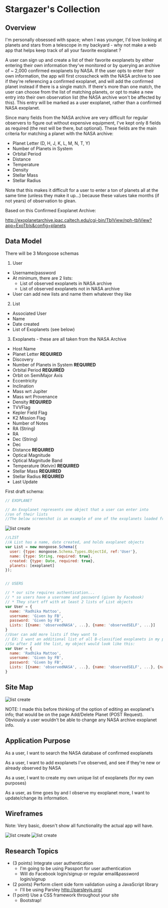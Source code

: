 
# Stargazer's Collection

## Overview

I'm personally obsessed with space; when I was younger, I'd love looking at planets and stars from a telescope in my backyard - why not make a web app that helps keep track of all your favorite exoplanet ?

A user can sign up and create a list of their favorite exoplanets by either entering their own information they've monitored or by querying an archive of ~ 2,000 confirmed exoplanets by NASA. If the user opts to enter their own information, the app will first crosscheck with the NASA archive to see if they're referencing a confirmed exoplanet, and will add the confirmed planet instead if there is a single match. If there's more than one match, the user can choose from the list of matching planets, or opt to make a new entry into their own observation list (the NASA archive won't be affected by this). This entry will be marked as a user exoplanet, rather than a confirmed NASA exoplanet.

Since many fields from the NASA archive are very difficult for regular observers to figure out without expensive equipment, I've kept only 8 fields as required (the rest will be there, but optional). These fields are the main criteria for matching a planet with the NASA archive:

* Planet Letter (D, H, J, K, L, M, N, T, Y)
* Number of Planets in System
* Orbital Period
* Distance
* Temperature
* Density
* Stellar Mass
* Stellar Radius

Note that this makes it difficult for a user to enter a ton of planets all at the same time (unless they make it up...) because these values take months (if not years) of observation to glean.


Based on this Confirmed Exoplanet Archive:

http://exoplanetarchive.ipac.caltech.edu/cgi-bin/TblView/nph-tblView?app=ExoTbls&config=planets



## Data Model

There will be 3 Mongoose schemas

1. User
  * Username/password
  * At minimum, there are 2 lists:
    * List of observed exoplanets in NASA archive
    * List of observed exoplanets not in NASA archive
  * User can add new lists and name them whatever they like
2. List
  * Associated User
  * Name
  * Date created
  * List of Exoplanets (see below)
3. Exoplanets - these are all taken from the NASA Archive
  * Host Name
  * Planet Letter **REQUIRED**
  * Discovery
  * Number of Planets in System **REQUIRED**
  * Orbital Period **REQUIRED**
  * Orbit on SemiMajor Axis
  * Eccentricity
  * Inclination
  * Mass wrt Jupiter
  * Mass wrt Provenance
  * Density **REQUIRED**
  * TVVFlag
  * Kepler Field Flag
  * K2 Mission Flag
  * Number of Notes
  * RA (String)
  * RA
  * Dec (String)
  * Dec
  * Distance **REQUIRED**
  * Optical Magnitude
  * Optical Magnitude Band
  * Temperature (Kelvin) **REQUIRED**
  * Stellar Mass **REQUIRED**
  * Stellar Radius **REQUIRED**
  * Last Update



First draft schema:

```javascript
// EXOPLANET

// An Exoplanet represents one object that a user can enter into
//on of their lists
//The below screenshot is an example of one of the exoplanets loaded from NASA's exoplanet archive
```
![list create](documentation/exoplanets.png)
```javascript
//LIST
//A List has a name, date created, and holds exoplanet objects
var List = new mongoose.Schema({
  user: {type: mongoose.Schema.Types.ObjectId, ref:'User'},
  name: {type: String, required: true},
  created: {type: Date, required: true},
  planets: [exoplanet]
});


// USERS

// * our site requires authentication...
// * so users have a username and password (given by Facebook)
// * They start off with at least 2 lists of List objects
var User = {
  name: 'Radhika Mattoo',
  username: 'Given by FB',
  password: 'Given by FB',
  Lists: [{name: 'observedNASA', ...}, {name: 'observedSELF', ...}]
}
//User can add more lists if they want to
// EX: I want an additional list of all B-classified exoplanets in my profile, because they're my favorite
//So after I add the list, my object would look like this:
var User = {
  name: 'Radhika Mattoo',
  username: 'Given by FB',
  password: 'Given by FB',
  Lists: [{name: 'observedNASA', ...}, {name: 'observedSELF', ...}, {name:'BPlanets', ...}]
}


```

## Site Map

![list create](documentation/SiteMap.png)

NOTE: I made this before thinking of the option of editing an exoplanet's info;
that would be on the page Add/Delete Planet (POST Request). Obviously a user wouldn't be able to change any NASA archive exoplanet info.


## Application Purpose

As a user, I want to search the NASA database of confirmed exoplanets

As a user, I want to add exoplanets I've observed, and see if they're new or already observed by NASA

As a user, I want to create my own unique list of exoplanets (for my own purposes)

As a user, as time goes by and I observe my exoplanet more, I want to update/change its information.


## Wireframes

Note: Very basic, doesn't show all functionality the actual app will have.

![list create](documentation/UserList.png)
![list create](documentation/UserProfile.png)


## Research Topics


* (3 points) Integrate user authentication
    * I'm going to be using Passport for user authentication
    * Will do Facebook login/signup or regular email&password login/signup
* (2 points) Perform client side form validation using a JavaScript library
    * I'll be using Parsley http://parsleyjs.org/
* (1 point) Use a CSS framework throughout your site
    * Bootstrap!
